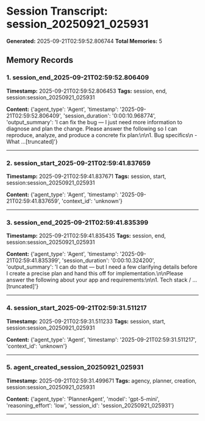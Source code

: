 # Session Transcript: session_20250921_025931

**Generated:** 2025-09-21T02:59:52.806744
**Total Memories:** 5

## Memory Records

### 1. session_end_2025-09-21T02:59:52.806409

**Timestamp:** 2025-09-21T02:59:52.806453
**Tags:** session, end, session:session_20250921_025931

**Content:** {'agent_type': 'Agent', 'timestamp': '2025-09-21T02:59:52.806409', 'session_duration': '0:00:10.968774', 'output_summary': 'I can fix the bug — I just need more information to diagnose and plan the change. Please answer the following so I can reproduce, analyze, and produce a concrete fix plan:\n\n1. Bug specifics\n   - What ...[truncated]'}

---

### 2. session_start_2025-09-21T02:59:41.837659

**Timestamp:** 2025-09-21T02:59:41.837671
**Tags:** session, start, session:session_20250921_025931

**Content:** {'agent_type': 'Agent', 'timestamp': '2025-09-21T02:59:41.837659', 'context_id': 'unknown'}

---

### 3. session_end_2025-09-21T02:59:41.835399

**Timestamp:** 2025-09-21T02:59:41.835435
**Tags:** session, end, session:session_20250921_025931

**Content:** {'agent_type': 'Agent', 'timestamp': '2025-09-21T02:59:41.835399', 'session_duration': '0:00:10.324200', 'output_summary': 'I can do that — but I need a few clarifying details before I create a precise plan and hand this off for implementation.\n\nPlease answer the following about your app and requirements:\n\n1. Tech stack / ...[truncated]'}

---

### 4. session_start_2025-09-21T02:59:31.511217

**Timestamp:** 2025-09-21T02:59:31.511233
**Tags:** session, start, session:session_20250921_025931

**Content:** {'agent_type': 'Agent', 'timestamp': '2025-09-21T02:59:31.511217', 'context_id': 'unknown'}

---

### 5. agent_created_session_20250921_025931

**Timestamp:** 2025-09-21T02:59:31.499671
**Tags:** agency, planner, creation, session:session_20250921_025931

**Content:** {'agent_type': 'PlannerAgent', 'model': 'gpt-5-mini', 'reasoning_effort': 'low', 'session_id': 'session_20250921_025931'}

---

